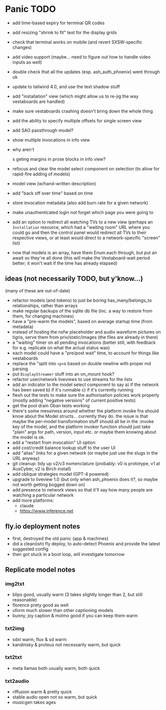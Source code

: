 # Panic TODO

- add time-based expiry for terminal QR codes
- add resizing "shrink to fit" text for the display grids
- check that terminal works on mobile (and revert SXSW-specific changes)
- add video support (maybe... need to figure out how to handle video inputs as
  well)
- double check that all the updates (esp. ash_auth_phoenix) went through ok

- update to tailwind 4.0, and use the text shadow stuff
- add "installation" view (which might allow us to re-jig the way vestaboards
  are handled)
- make sure vestaboards crashing doesn't bring down the whole thing
- add the ability to specify multiple offsets for single screen view
- add SAO passthrough model?
- show multiple invocations in info view
- why aren't <p>s geting margins in prose blocks in info view?
- refocus and clear the model select component on selection (to allow for
  rapid-fire adding of models)
- model view (w/hand-written description)
- add "back off over time" based on time
- store invocation metadata (also add burn rate for a given network)
- make unauthenticated login not forget which page you were going to
- add an option to redirect all watching TVs to a new view (perhaps an
  `Installation` resource, which had a "waiting room" URL where you could go and
  then the control panel would redirect all TVs to their respective views, or at
  least would direct to a network-specific "screen" list)
- now that models is an array, have them Enum.each through, but put an await so
  they're all done (this will make the Vestaboard-wait period better; it won't
  wait if the time has already elapsed)

## ideas (not necessarily TODO, but y'know...)

(many of these are out-of-date)

- refactor models (and tokens) to just be boring has_many/belongs_to
  relationships, rather than arrays
- make regular backups of the sqlite db file (inc. a way to restore from them,
  for changing machines)
- have a "pre-warm the models", based on average startup time (from metadata)
- instead of hosting the nsfw placeholder and audio waveform pictures on tigris,
  serve them from priv/static/images (the files are already in there)
- a "waiting" timer on all pending invocations (better still, with feedback for
  e.g. replicate on what the actual status was)
- each model could have a "pre/post wait" time, to account for things like
  vestaboards
- replace the "split into `<p>`s based on double newline with proper md parsing
- put `DisplayStreamer` stuff into an on_mount hook?
- refactor user/network liveviews to use streams for the lists
- add an indicator to the model select component to say a) if the network has
  been saved b) if it's runnable c) if it's currently running
- flesh out the tests to make sure the authorisation policies work properly
  (mostly adding "negative versions" of current positive tests)
- get the pool drain Oban tests working
- there's some messiness around whether the platform invoke fns should know
  about the Model structs... currently they do. the issue is that maybe the
  per-model transformation stuff should all be in the :invoke key of the model,
  and the platform invoker function should just take "plain" args for path,
  version, input etc. or maybe them knowing about the model is ok.
- add a "restart from invocation" UI option
- add cost/credit balance lookup stuff to the user UI
- add "alias" links for a given network (or maybe just use the slugs in the URL
  anyway)
- git cleanup: tidy up v2/v3 nomenclature (probably: v0 is prototype, v1 at
  AusCyber, v2 is Birch install)
- add oblique strategies model (GPT-4 powered)
- upgrade to liveview 1.0 (but only when ash_phoenix does it?, so maybe not
  worth getting bogged down on)
- add presence to network views so that it'll say how many people are watching a
  particular network
- add more platforms:
  - claude
  - https://www.inference.net

## fly.io deployment notes

- first, destroyed the old panic (app & machines)
- did a clean(ish) fly deploy, to auto-detect Phoenix and provide the latest
  suggested config
- then got stuck in a boot loop, will investigate tomorrow

## Replicate model notes

### img2txt

- blips good, usually warm (3 takes slightly longer than 2, but still
  reasonable)
- florence prety good as well
- uform much slower than other captioning models
- bunny, joy caption & molmo good if you can keep them warm

### txt2img

- sdxl warm, flux & sd warm
- kandinsky & proteus not necessarily warm, but quick

### txt2txt

- meta llamas both usually warm, both quick

### txt2audio

- riffusion warm & pretty quick
- stable audio open not so warm, but quick
- musicgen takes ages
